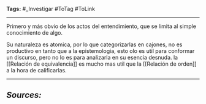 **Tags:** #_Investigar 
#ToTag #ToLink 
- - -
Primero y más obvio de los actos del entendimiento, que se limita al simple conocimiento de algo.

Su naturaleza es atomica,  por lo que categorizarlas en cajones, no es productivo en tanto que a la epistemologia, esto olo es util para conformar un discurso, pero no lo es para analizarla en su esencia desnuda.
la [[Relación de equivalencia]] es mucho mas util que la [[Relación de orden]] a la hora de calificarlas.
- - - 
## ***Sources:***
